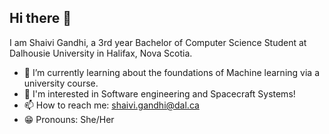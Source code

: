 ## Hi there 👋
I am Shaivi Gandhi, a 3rd year Bachelor of Computer Science Student at Dalhousie University in Halifax, Nova Scotia. 
<!--
**sha1v1/sha1v1** is a ✨ _special_ ✨ repository because its `README.md` (this file) appears on your GitHub profile.

Here are some ideas to get you started:
-->
- 🌱 I’m currently learning about the foundations of Machine learning via a university course.
- 🔭 I'm interested in Software engineering and Spacecraft Systems!
- 📫 How to reach me: [shaivi.gandhi@dal.ca](shaivi.gandhi@dal.ca)
- 😁 Pronouns: She/Her
